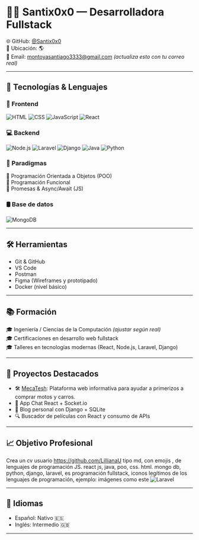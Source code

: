 # 👩‍💻 Santix0x0 — Desarrolladora Fullstack

🌐 GitHub: [@Santix0x0](https://github.com/Santix0x0)  
📍 Ubicación: 🌎  
📧 Email: montoyasantiago3333@gmail.com *(actualiza esto con tu correo real)*    

---

## 🚀 Tecnologías & Lenguajes

### 🧠 Frontend
![HTML](https://img.shields.io/badge/HTML5-E34F26?style=flat&logo=html5&logoColor=white)
![CSS](https://img.shields.io/badge/CSS3-1572B6?style=flat&logo=css3&logoColor=white)
![JavaScript](https://img.shields.io/badge/JavaScript-F7DF1E?style=flat&logo=javascript&logoColor=black)
![React](https://img.shields.io/badge/React-20232A?style=flat&logo=react&logoColor=61DAFB)

### 💻 Backend
![Node.js](https://img.shields.io/badge/Node.js-339933?style=flat&logo=nodedotjs&logoColor=white)
![Laravel](https://img.shields.io/badge/Laravel-Web%20Framework-FF2D20?style=flat&logo=laravel&logoColor=white)
![Django](https://img.shields.io/badge/Django-092E20?style=flat&logo=django&logoColor=white)
![Java](https://img.shields.io/badge/Java-007396?style=flat&logo=java&logoColor=white)
![Python](https://img.shields.io/badge/Python-3776AB?style=flat&logo=python&logoColor=white)

### 🧠 Paradigmas
🔸 Programación Orientada a Objetos (POO)  
🔸 Programación Funcional  
🔸 Promesas & Async/Await (JS)

### 🛢️ Base de datos
![MongoDB](https://img.shields.io/badge/MongoDB-4EA94B?style=flat&logo=mongodb&logoColor=white)

---

## 🛠️ Herramientas

- Git & GitHub
- VS Code
- Postman
- Figma (Wireframes y prototipado)
- Docker (nivel básico)

---

## 📚 Formación

🎓 Ingeniería / Ciencias de la Computación *(ajustar según real)*  
🎓 Certificaciones en desarrollo web fullstack  
🎓 Talleres en tecnologías modernas (React, Node.js, Laravel, Django)

---

## 🌱 Proyectos Destacados

- 🛠️ [MecaTesh](https://github.com/LillianaU/MecaTesh): Plataforma web informativa para ayudar a primerizos a comprar motos y carros.
- 💬 App Chat React + Socket.io
- 📝 Blog personal con Django + SQLite
- 🔍 Buscador de películas con React y consumo de APIs

---

## 📈 Objetivo Profesional

Crea un cv usuario https://github.com/LillianaU tipo md, con emojis , de lenguajes de programación JS. react js, java, poo, css. html. mongo db, python, django, laravel, es programación fullstack, iconos legítimos de los lenguajes de programación, ejemplo: imágenes como este ![Laravel](https://img.shields.io/badge/Laravel-Web%20Framework-FF2D20?style=flat&logo=laravel&logoColor=white)

---

## 💬 Idiomas

- Español: Nativo 🇪🇸  
- Inglés: Intermedio 🇬🇧  

---
